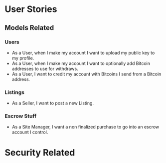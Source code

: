 # User Stories

## Models Related

### Users 
- As a User, when I make my account I want to upload my public key to my profile.
- As a User, when I make my account I want to optionally add Bitcoin addresses to use for withdraws.
- As a User, I want to credit my account with Bitcoins I send from a Bitcoin address.

### Listings
- As a Seller, I want to post a new Listing.

### Escrow Stuff
- As a Site Manager, I want a non finalized purchase to go into an escrow account I control. 

# Security Related
